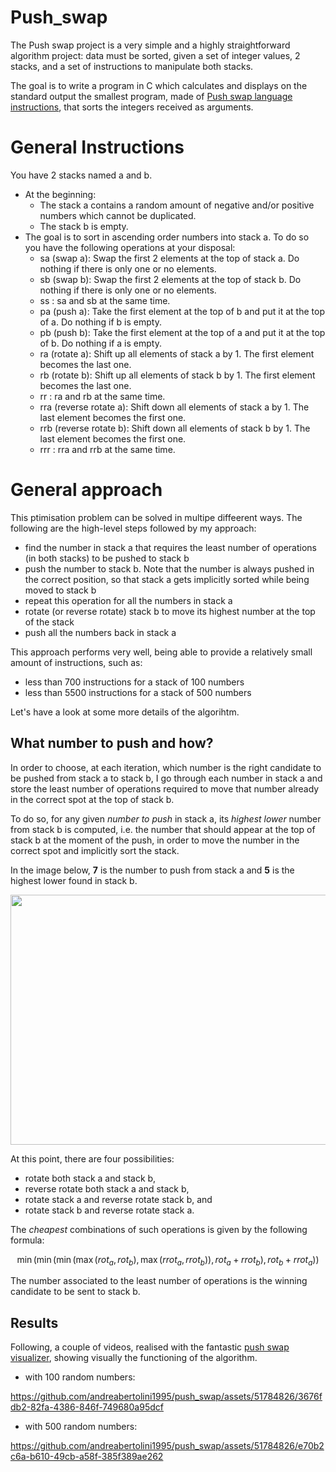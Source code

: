 # Push_swap

The Push swap project is a very simple and a highly straightforward algorithm project: data must be sorted, given a set of integer values, 2 stacks, and a set of instructions
to manipulate both stacks.

The goal is to write a program in C which calculates and displays on the standard output the smallest program, made of [Push swap language instructions](#general-instructions),
that sorts the integers received as arguments.

# General Instructions
You have 2 stacks named a and b.
* At the beginning:
    * The stack a contains a random amount of negative and/or positive numbers which cannot be duplicated.
    * The stack b is empty.
* The goal is to sort in ascending order numbers into stack a. To do so you have the following operations at your disposal:
    * sa (swap a): Swap the first 2 elements at the top of stack a. Do nothing if there is only one or no elements.
    * sb (swap b): Swap the first 2 elements at the top of stack b. Do nothing if there is only one or no elements.
    * ss : sa and sb at the same time.
    * pa (push a): Take the first element at the top of b and put it at the top of a. Do nothing if b is empty.
    * pb (push b): Take the first element at the top of a and put it at the top of b. Do nothing if a is empty.
    * ra (rotate a): Shift up all elements of stack a by 1. The first element becomes the last one.
    * rb (rotate b): Shift up all elements of stack b by 1. The first element becomes the last one.
    * rr : ra and rb at the same time.
    * rra (reverse rotate a): Shift down all elements of stack a by 1. The last element becomes the first one.
    * rrb (reverse rotate b): Shift down all elements of stack b by 1. The last element becomes the first one.
    * rrr : rra and rrb at the same time.

# General approach
This ptimisation problem can be solved in multipe diffeerent ways. The following are the high-level steps followed by my approach:
* find the number in stack a that requires the least number of operations (in both stacks) to be pushed to stack b
* push the number to stack b. Note that the number is always pushed in the correct position, so that stack a gets implicitly sorted while being moved to stack b
* repeat this operation for all the numbers in stack a
* rotate (or reverse rotate) stack b to move its highest number at the top of the stack
* push all the numbers back in stack a

This approach performs very well, being able to provide a relatively small amount of instructions, such as:
* less than 700 instructions for a stack of 100 numbers
*  less than 5500 instructions for a stack of 500 numbers

Let's have a look at some more details of the algorihtm.

## What number to push and how?

In order to choose, at each iteration, which number is the right candidate to be pushed from stack a to stack b, I go through each number in stack a and store the least number of operations required to move that number already in the correct spot at the top of stack b. 

To do so, for any given *number to push* in stack a, its *highest lower* number from stack b is computed, i.e. the number that should appear at the top of stack b at the moment of the push, in order to move the number in the correct spot and implicitly sort the stack.

In the image below, **7** is the number to push from stack a and **5** is the highest lower found in stack b.

<!-- <img width="600" height="400" alt="Screenshot 2023-06-01 at 11 31 10" src="https://github.com/andreabertolini1995/push_swap/assets/51784826/bfca9e69-bfd9-4036-a107-86b7d940d42a"> -->

<p align="center">
  <img src="https://github.com/andreabertolini1995/push_swap/assets/51784826/bfca9e69-bfd9-4036-a107-86b7d940d42a" width="600" height="400" />
</p>

At this point, there are four possibilities:
* rotate both stack a and stack b,
* reverse rotate both stack a and stack b,
* rotate stack a and reverse rotate stack b, and
* rotate stack b and reverse rotate stack a.

The *cheapest* combinations of such operations is given by the following formula:

$$ \min(
      \min(
         \min(
            \max(rot_a, rot_b),
            \max(rrot_a, rrot_b)
            ),
         rot_a + rrot_b
         ),
      rot_b + rrot_a
      )
   ) $$


The number associated to the least number of operations is the winning candidate to be sent to stack b.

## Results

Following, a couple of videos, realised with the fantastic [push swap visualizer](https://github.com/o-reo/push_swap_visualizer), showing visually the functioning of the algorithm.

* with 100 random numbers:

https://github.com/andreabertolini1995/push_swap/assets/51784826/3676fdb2-82fa-4386-846f-749680a95dcf

* with 500 random numbers:

https://github.com/andreabertolini1995/push_swap/assets/51784826/e70b2c6a-b610-49cb-a58f-385f389ae262

